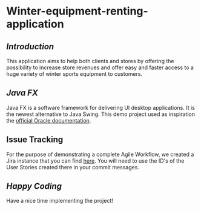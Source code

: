# **Winter-equipment-renting-application**

## _Introduction_
This application aims to help both clients and stores by offering the possibility to increase store revenues and offer easy and faster access to a huge variety of winter sports equipment to customers.

## _Java FX_
Java FX is a software framework for delivering UI desktop applications. It is the newest alternative to Java Swing.
This demo project used as inspiration the [official Oracle documentation](https://docs.oracle.com/javafx/2/get_started/form.htm).

## Issue Tracking
For the purpose of demonstrating a complete Agile Workflow, we created a Jira instance that you can find [here](https://biancadd.atlassian.net). You will need to use the ID's of the User Stories created there in your commit messages.

## _Happy Coding_
Have a nice time implementing the project!

